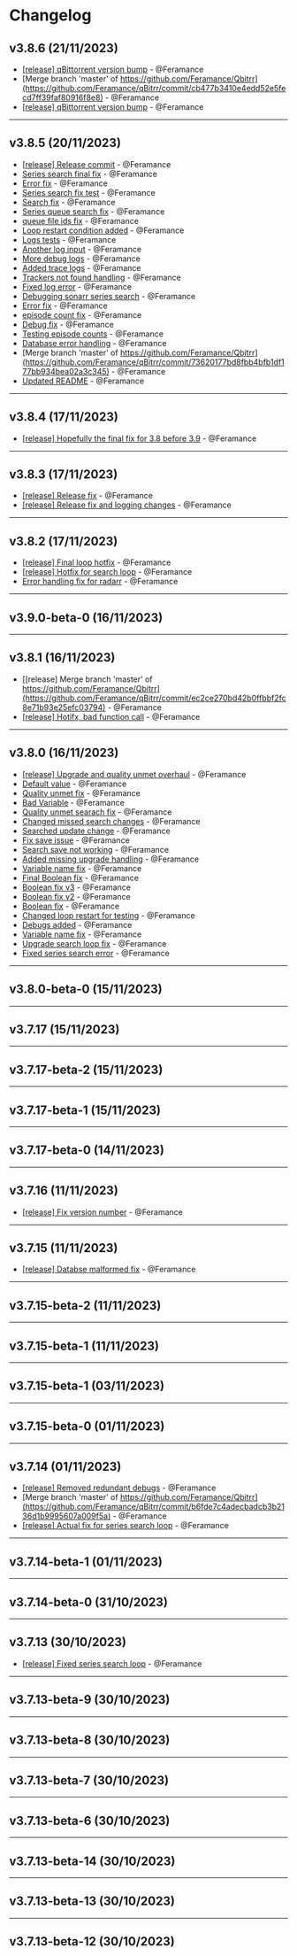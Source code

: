 # Changelog

## v3.8.6 (21/11/2023)
- [[release] qBittorrent version bump](https://github.com/Feramance/qBitrr/commit/3d8b8a32663ec996e746f6aafeb2ee2eb60d3e71) - @Feramance
- [Merge branch 'master' of https://github.com/Feramance/Qbitrr](https://github.com/Feramance/qBitrr/commit/cb477b3410e4edd52e5fecd7ff39faf80916f8e8) - @Feramance
- [[release] qBittorrent version bump](https://github.com/Feramance/qBitrr/commit/0506ec53b878e65a0d55b0ad1297b4bb29090101) - @Feramance

---

## v3.8.5 (20/11/2023)
- [[release] Release commit](https://github.com/Feramance/qBitrr/commit/6078ab5992f949e8d5fc473bb6ac5d65e6939ca5) - @Feramance
- [Series search final fix](https://github.com/Feramance/qBitrr/commit/00ec3ccdf1f5c27ac45557d7b5df8f8f7164954b) - @Feramance
- [Error fix](https://github.com/Feramance/qBitrr/commit/be03f498432518db2825b0859d2676f04fd40394) - @Feramance
- [Series search fix test](https://github.com/Feramance/qBitrr/commit/b12c3d86f6f8748fae0a152f1388ca3559c823c8) - @Feramance
- [Search fix](https://github.com/Feramance/qBitrr/commit/154e7dee0cd591b1899d55a6b2dbbe865e68751a) - @Feramance
- [Series queue search fix](https://github.com/Feramance/qBitrr/commit/e53fddf8a7a351090a9a030606eb0742244c335e) - @Feramance
- [queue file ids fix](https://github.com/Feramance/qBitrr/commit/dc3f085855ddace2f7b9b55442d2be3917eaf6e9) - @Feramance
- [Loop restart condition added](https://github.com/Feramance/qBitrr/commit/31bbc14e0e16ad7a973c009359d1a3e6a001a9d5) - @Feramance
- [Logs tests](https://github.com/Feramance/qBitrr/commit/3fdc0380421a957dd88f73873be26bdabcc0f133) - @Feramance
- [Another log input](https://github.com/Feramance/qBitrr/commit/8683e8698f1d8118e822cc49dd985062180a2679) - @Feramance
- [More debug logs](https://github.com/Feramance/qBitrr/commit/a5c7c8658147ffbe64a194e0fad2afbbc3bbf63e) - @Feramance
- [Added trace logs](https://github.com/Feramance/qBitrr/commit/99047036dbf484c07acb1e09316a6975ac8d1082) - @Feramance
- [Trackers not found handling](https://github.com/Feramance/qBitrr/commit/d1e4aab2d61abe8fd019876119e465e6dff94300) - @Feramance
- [Fixed log error](https://github.com/Feramance/qBitrr/commit/33c1d31ed7e3c73be93146696b3e58e0bd4e7c28) - @Feramance
- [Debugging sonarr series search](https://github.com/Feramance/qBitrr/commit/9a4b5b0d0aa0a4b98e99982fb3ae8afa4a297757) - @Feramance
- [Error fix](https://github.com/Feramance/qBitrr/commit/d2d65fa7d732a11ed5d635ddf86354ac751a4330) - @Feramance
- [episode count fix](https://github.com/Feramance/qBitrr/commit/564222ebaf1256fafb85cdc5b951242da71ffa73) - @Feramance
- [Debug fix](https://github.com/Feramance/qBitrr/commit/2a322d37268b5060d294149b8297e64a7e306222) - @Feramance
- [Testing episode counts](https://github.com/Feramance/qBitrr/commit/8bfe92379493ef5773ea9b0b3ada21e87eb82866) - @Feramance
- [Database error handling](https://github.com/Feramance/qBitrr/commit/e9e7e1c0a8dc8296e178c1efa5c8b0a9cf8ce4a6) - @Feramance
- [Merge branch 'master' of https://github.com/Feramance/Qbitrr](https://github.com/Feramance/qBitrr/commit/73620177bd8fbb4bfb1df177bb934bea02a3c345) - @Feramance
- [Updated README](https://github.com/Feramance/qBitrr/commit/2ae9cf7bf967904b26c495a5a0f4f2e3f7fa5cbe) - @Feramance

---

## v3.8.4 (17/11/2023)
- [[release] Hopefully the final fix for 3.8 before 3.9](https://github.com/Feramance/qBitrr/commit/cd55708e29a09e9a289549414713af7e42583c5d) - @Feramance

---

## v3.8.3 (17/11/2023)
- [[release] Release fix](https://github.com/Feramance/qBitrr/commit/8317b993cd2b1650327665b63152bb207163d01f) - @Feramance
- [[release] Release fix and logging changes](https://github.com/Feramance/qBitrr/commit/ed3a58dae64f98d8d2add6182940688117331210) - @Feramance

---

## v3.8.2 (17/11/2023)
- [[release] Final loop hotfix](https://github.com/Feramance/qBitrr/commit/91404932645c03a8a06ee54201e1c75ccd11cf55) - @Feramance
- [[release] Hotfix for search loop](https://github.com/Feramance/qBitrr/commit/4ababfb6ab7616fd53cf150342a3dde0db282c62) - @Feramance
- [Error handling fix for radarr](https://github.com/Feramance/qBitrr/commit/9976a3c97ff26ea19dede9287bce3ccda9b6a1dd) - @Feramance

---

## v3.9.0-beta-0 (16/11/2023)

---

## v3.8.1 (16/11/2023)
- [[release] Merge branch 'master' of https://github.com/Feramance/Qbitrr](https://github.com/Feramance/qBitrr/commit/ec2ce270bd42b0ffbbf2fc8e71b93e25efc03794) - @Feramance
- [[release] Hotifx, bad function call](https://github.com/Feramance/qBitrr/commit/2eaaf72c60723267be4dfde335fbcb681fd51179) - @Feramance

---

## v3.8.0 (16/11/2023)
- [[release] Upgrade and quality unmet overhaul](https://github.com/Feramance/qBitrr/commit/33bfeb0930b47b34a588f29ead71e39aceb9cf8a) - @Feramance
- [Default value](https://github.com/Feramance/qBitrr/commit/0bad72a1b20b29df30e2190559488f63d3283a12) - @Feramance
- [Quality unmet fix](https://github.com/Feramance/qBitrr/commit/e6cbd51550e70ce52bd6004527c0da51f2bb6cd0) - @Feramance
- [Bad Variable](https://github.com/Feramance/qBitrr/commit/09c77e439ffebfc95b26b55976737d4c31a77ee7) - @Feramance
- [Quality unmet searach fix](https://github.com/Feramance/qBitrr/commit/4314dff9ca1256960322b412e00852a83eb74773) - @Feramance
- [Changed missed search changes](https://github.com/Feramance/qBitrr/commit/46735fccf9aba11a0f50133d93ad0bd6c67ae7d6) - @Feramance
- [Searched update change](https://github.com/Feramance/qBitrr/commit/497ab2bc4279fc3b9b4d41ff8cf88630af5a6921) - @Feramance
- [Fix save issue](https://github.com/Feramance/qBitrr/commit/40e257085bd26109d2138cc524ad09a6492ceecd) - @Feramance
- [Search save not working](https://github.com/Feramance/qBitrr/commit/224ba9d03d30fc58f30492d15094549946275bd1) - @Feramance
- [Added missing upgrade handling](https://github.com/Feramance/qBitrr/commit/6a45f433609244533e941d0456b6f322782a10d1) - @Feramance
- [Variable name fix](https://github.com/Feramance/qBitrr/commit/cf49b986c3b2855dff9232ce658e6a566beb105e) - @Feramance
- [Final Boolean fix](https://github.com/Feramance/qBitrr/commit/079fe1866656f2cf8b7535627f754a5c13564ddb) - @Feramance
- [Boolean fix v3](https://github.com/Feramance/qBitrr/commit/7e6b330440c600f4b92090135d8a1fd4a7a8ef14) - @Feramance
- [Boolean fix v2](https://github.com/Feramance/qBitrr/commit/4714624a0bc313ab77133f6d712eb7d542ed91fb) - @Feramance
- [Boolean fix](https://github.com/Feramance/qBitrr/commit/df158fc0334514509e6179f1903e13d34a824ba3) - @Feramance
- [Changed loop restart for testing](https://github.com/Feramance/qBitrr/commit/b5495aa7ff487cb910caa1ac92dea57ecbffddfd) - @Feramance
- [Debugs added](https://github.com/Feramance/qBitrr/commit/4f24ebd5d56148c69d5e621faa4d1445ca594b1f) - @Feramance
- [Variable name fix](https://github.com/Feramance/qBitrr/commit/505feeba1ba6f9585c9e4552d8be04708315dfab) - @Feramance
- [Upgrade search loop fix](https://github.com/Feramance/qBitrr/commit/0a6be3fe7798166fc6511a81843ea9bd7ee86ff6) - @Feramance
- [Fixed series search error](https://github.com/Feramance/qBitrr/commit/2b071467d8acd0013c35082233c590d23a052941) - @Feramance

---

## v3.8.0-beta-0 (15/11/2023)

---

## v3.7.17 (15/11/2023)

---

## v3.7.17-beta-2 (15/11/2023)

---

## v3.7.17-beta-1 (15/11/2023)

---

## v3.7.17-beta-0 (14/11/2023)

---

## v3.7.16 (11/11/2023)
- [[release] Fix version number](https://github.com/Feramance/qBitrr/commit/94897faa7a6e03f6a1dcec0de60dff908b0fb7d1) - @Feramance

---

## v3.7.15 (11/11/2023)
- [[release] Databse malformed fix](https://github.com/Feramance/qBitrr/commit/78458d8940acf6362a3f17ce75bee8435b56baea) - @Feramance

---

## v3.7.15-beta-2 (11/11/2023)

---

## v3.7.15-beta-1 (11/11/2023)

---

## v3.7.15-beta-1 (03/11/2023)

---

## v3.7.15-beta-0 (01/11/2023)

---

## v3.7.14 (01/11/2023)
- [[release] Removed redundant debugs](https://github.com/Feramance/qBitrr/commit/d31f906c5172a392656bcb3244801849a0f698c7) - @Feramance
- [Merge branch 'master' of https://github.com/Feramance/Qbitrr](https://github.com/Feramance/qBitrr/commit/b6fde7c4adecbadcb3b2136d1b9995607a009f5a) - @Feramance
- [[release] Actual fix for series search loop](https://github.com/Feramance/qBitrr/commit/dd6dc298c60728eca6d30a86b07d06fa5a30c892) - @Feramance

---

## v3.7.14-beta-1 (01/11/2023)

---

## v3.7.14-beta-0 (31/10/2023)

---

## v3.7.13 (30/10/2023)
- [[release] Fixed series search loop](https://github.com/Feramance/qBitrr/commit/3194c816ae7b91d860b7a969871ebbe8fcaaa92c) - @Feramance

---

## v3.7.13-beta-9 (30/10/2023)

---

## v3.7.13-beta-8 (30/10/2023)

---

## v3.7.13-beta-7 (30/10/2023)

---

## v3.7.13-beta-6 (30/10/2023)

---

## v3.7.13-beta-14 (30/10/2023)

---

## v3.7.13-beta-13 (30/10/2023)

---

## v3.7.13-beta-12 (30/10/2023)
